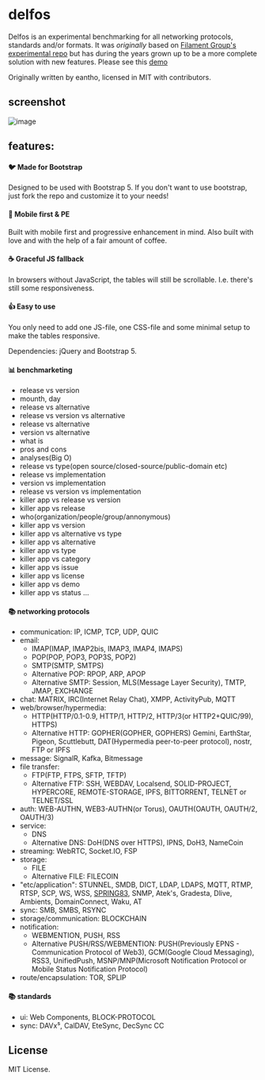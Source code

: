 # delfos
Delfos is an experimental benchmarking for all networking protocols, standards and/or formats. It was *originally* based on [Filament Group's experimental repo](https://github.com/filamentgroup/RWD-Table-Patterns) but has during the years grown up to be a more complete solution with new features. Please see this [demo](https://eantho.github.io/networking-protocols)

Originally written by eantho, licensed in MIT with contributors.

## screenshot
![image](https://user-images.githubusercontent.com/125943841/220423094-d829aca6-328a-4b60-b48c-c28a9ee89202.png)

## features:

#### :bird: Made for Bootstrap
Designed to be used with Bootstrap 5. If you don't want to use bootstrap, just fork the repo and customize it to your needs!

#### :iphone: Mobile first & PE
Built with mobile first and progressive enhancement in mind. Also built with love and with the help of a fair amount of coffee.

#### :coffee: Graceful JS fallback
In browsers without JavaScript, the tables will still be scrollable. I.e. there's still some responsiveness.

#### :thumbsup: Easy to use
You only need to add one JS-file, one CSS-file and some minimal setup to make the tables responsive.

Dependencies: jQuery and Bootstrap 5.

#### 📊 benchmarketing
- release vs version
- mounth, day
- release vs alternative
- release vs version vs alternative
- release vs alternative
- version vs alternative
- what is
- pros and cons
- analyses(Big O)
- release vs type(open source/closed-source/public-domain etc)
- release vs implementation
- version vs implementation
- release vs version vs implementation
- killer app vs release vs version
- killer app vs release
- who(organization/people/group/annonymous)
- killer app vs version
- killer app vs alternative vs type
- killer app vs alternative
- killer app vs type
- killer app vs category
- killer app vs issue
- killer app vs license
- killer app vs demo
- killer app vs status
...
                                                            
#### 📚 networking protocols
- communication: IP, ICMP, TCP, UDP, QUIC
- email:
   - IMAP(IMAP, IMAP2bis, IMAP3, IMAP4, IMAPS)
   - POP(POP, POP3, POP3S, POP2)
   - SMTP(SMTP, SMTPS)
   - Alternative POP: RPOP, ARP, APOP 
   - Alternative SMTP: Session, MLS(Message Layer Security), TMTP, JMAP, EXCHANGE
- chat: MATRIX, IRC(Internet Relay Chat), XMPP, ActivityPub, MQTT
- web/browser/hypermedia: 
    - HTTP(HTTP/0.1-0.9, HTTP/1, HTTP/2, HTTP/3(or HTTP2+QUIC/99), HTTPS) 
    - Alternative HTTP: GOPHER(GOPHER, GOPHERS) Gemini, EarthStar, Pigeon, Scuttlebutt, DAT(Hypermedia peer-to-peer protocol), nostr, FTP or IPFS
- message: SignalR, Kafka, Bitmessage
- file transfer:
   - FTP(FTP, FTPS, SFTP, TFTP)
   - Alternative FTP: SSH, WEBDAV, Localsend, SOLID-PROJECT, HYPERCORE, REMOTE-STORAGE, IPFS, BITTORRENT, TELNET or TELNET/SSL
- auth: WEB-AUTHN, WEB3-AUTHN(or Torus), OAUTH(OAUTH, OAUTH/2, OAUTH/3)
- service: 
   - DNS
   - Alternative DNS: DoH(DNS over HTTPS), IPNS, DoH3, NameCoin
- streaming: WebRTC, Socket.IO, FSP
- storage: 
  - FILE
  - Alternative FILE: FILECOIN
- "etc/application": STUNNEL, SMDB, DICT, LDAP, LDAPS, MQTT, RTMP, RTSP, SCP, WS, WSS, [SPRING83](https://github.com/robinsloan/spring-83), SNMP, Atek's, Gradesta, Dlive, Ambients, DomainConnect, Waku, AT
- sync: SMB, SMBS, RSYNC
- storage/communication: BLOCKCHAIN
- notification: 
  - WEBMENTION, PUSH, RSS
  - Alternative PUSH/RSS/WEBMENTION: PUSH(Previously EPNS - Communication Protocol of Web3), GCM(Google Cloud Messaging), RSS3, UnifiedPush, MSNP/MNP(Microsoft Notification Protocol or Mobile Status Notification Protocol) 
- route/encapsulation: TOR, SPLIP

#### 📚 standards
- ui: Web Components, BLOCK-PROTOCOL
- sync: DAVx⁵, CalDAV, EteSync, DecSync CC

## License
MIT License.
